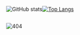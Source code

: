 
![GitHub stats](https://github-readme-stats.vercel.app/api?username=kemomi&show_icons=true&theme=radical)[![Top Langs](https://github-readme-stats.vercel.app/api/top-langs/?username=kemomi&layout=compact)](https://github.com/anuraghazra/github-readme-stats)



##

![404](https://user-images.githubusercontent.com/76780905/222870381-a321b618-3595-46f2-97d4-9e6427fbdf41.gif)
